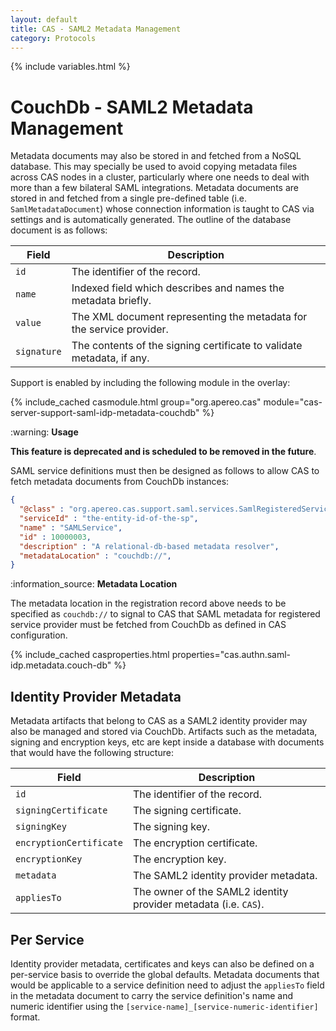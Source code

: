 ```yaml
---
layout: default
title: CAS - SAML2 Metadata Management
category: Protocols
---
```


{% include variables.html %}

# CouchDb - SAML2 Metadata Management

Metadata documents may also be stored in and fetched from a NoSQL database. This may specially be used to avoid
copying metadata files across CAS nodes in a cluster, particularly where one needs to deal with more than a
few bilateral SAML integrations. Metadata documents are stored in and fetched from a single pre-defined
table  (i.e. `SamlMetadataDocument`) whose connection information is taught to CAS via settings and
is automatically generated.  The outline of the database document is as follows:

| Field       | Description                                                           |
|-------------|-----------------------------------------------------------------------|
| `id`        | The identifier of the record.                                         |
| `name`      | Indexed field which describes and names the metadata briefly.         |
| `value`     | The XML document representing the metadata for the service provider.  |
| `signature` | The contents of the signing certificate to validate metadata, if any. |

Support is enabled by including the following module in the overlay:

{% include_cached casmodule.html group="org.apereo.cas" module="cas-server-support-saml-idp-metadata-couchdb" %}

<div class="alert alert-warning">:warning: <strong>Usage</strong>
<p><strong>This feature is deprecated and is scheduled to be removed in the future</strong>.</p>
</div>

SAML service definitions must then be designed as follows to allow CAS to fetch metadata documents from CouchDb instances:

```json
{
  "@class" : "org.apereo.cas.support.saml.services.SamlRegisteredService",
  "serviceId" : "the-entity-id-of-the-sp",
  "name" : "SAMLService",
  "id" : 10000003,
  "description" : "A relational-db-based metadata resolver",
  "metadataLocation" : "couchdb://",
}
```

<div class="alert alert-info">:information_source: <strong>Metadata Location</strong><p>
The metadata location in the registration record above needs to be specified as <code>couchdb://</code> 
to signal to CAS that SAML metadata for registered service provider must be fetched from CouchDb as defined in CAS configuration.
</p></div>

{% include_cached casproperties.html properties="cas.authn.saml-idp.metadata.couch-db" %}

## Identity Provider Metadata

Metadata artifacts that belong to CAS as a SAML2 identity provider may also be managed
and stored via CouchDb. Artifacts such as the metadata, signing and encryption keys, etc are kept
inside a database with documents that would have the following structure:

| Field                   | Description                                                     |
|-------------------------|-----------------------------------------------------------------|
| `id`                    | The identifier of the record.                                   |
| `signingCertificate`    | The signing certificate.                                        |
| `signingKey`            | The signing key.                                                |
| `encryptionCertificate` | The encryption certificate.                                     |
| `encryptionKey`         | The encryption key.                                             |
| `metadata`              | The SAML2 identity provider metadata.                           |
| `appliesTo`             | The owner of the SAML2 identity provider metadata (i.e. `CAS`). |

## Per Service

Identity provider metadata, certificates and keys can also be defined on a per-service basis to override the global defaults.
Metadata documents that would be applicable to a service definition need to adjust the `appliesTo` field in the metadata
document to carry the service definition's name and numeric identifier using the `[service-name]_[service-numeric-identifier]` format.


